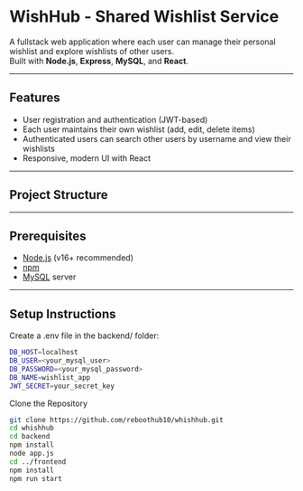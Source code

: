 # WishHub - Shared Wishlist Service

A fullstack web application where each user can manage their personal wishlist and explore wishlists of other users.  
Built with **Node.js**, **Express**, **MySQL**, and **React**.

---

## Features

- User registration and authentication (JWT-based)
- Each user maintains their own wishlist (add, edit, delete items)
- Authenticated users can search other users by username and view their wishlists
- Responsive, modern UI with React

---

## Project Structure

---

## Prerequisites

- [Node.js](https://nodejs.org/) (v16+ recommended)
- [npm](https://www.npmjs.com/)
- [MySQL](https://www.mysql.com/) server

---

## Setup Instructions


Create a .env file in the backend/ folder:

```bash
DB_HOST=localhost
DB_USER=<your_mysql_user>
DB_PASSWORD=<your_mysql_password>
DB_NAME=wishlist_app
JWT_SECRET=your_secret_key
```

Clone the Repository

```bash
git clone https://github.com/reboothub10/whishhub.git
cd whishhub
cd backend
npm install
node app.js
cd ../frontend
npm install
npm run start
```